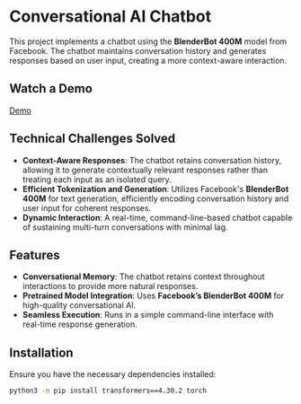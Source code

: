 # Conversational AI Chatbot

This project implements a chatbot using the **BlenderBot 400M** model from Facebook. The chatbot maintains conversation history and generates responses based on user input, creating a more context-aware interaction.

## Watch a Demo
[Demo](https://drive.google.com/file/d/1IwKBiEQetK87Kana-NHs5haS0H79aXF6/view?usp=sharing)

## Technical Challenges Solved
- **Context-Aware Responses**: The chatbot retains conversation history, allowing it to generate contextually relevant responses rather than treating each input as an isolated query.
- **Efficient Tokenization and Generation**: Utilizes Facebook's **BlenderBot 400M** for text generation, efficiently encoding conversation history and user input for coherent responses.
- **Dynamic Interaction**: A real-time, command-line-based chatbot capable of sustaining multi-turn conversations with minimal lag.

## Features
- **Conversational Memory**: The chatbot retains context throughout interactions to provide more natural responses.
- **Pretrained Model Integration**: Uses **Facebook’s BlenderBot 400M** for high-quality conversational AI.
- **Seamless Execution**: Runs in a simple command-line interface with real-time response generation.

## Installation
Ensure you have the necessary dependencies installed:

```bash
python3 -m pip install transformers==4.30.2 torch
